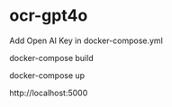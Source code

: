 # ocr-gpt4o

Add Open AI Key in docker-compose.yml

docker-compose build


docker-compose up


http://localhost:5000
